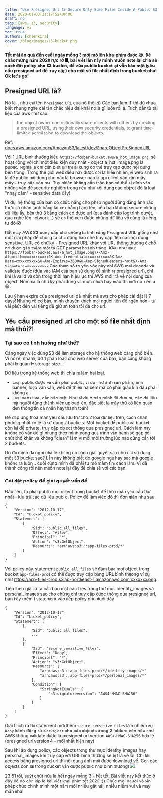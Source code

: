 ```yaml
---
title: "Use Presigned Url to Secure Only Some Files Inside A Public S3 Bucket"
date: 2020-01-03T21:17:52+09:00
draft: no
tags: [aws, s3, security]
language: vi
toc: true
authors: [chienkira]
cover: /blog/images/s3-bucket.png
---
```


**Tết mải ăn quá đến cuối ngày mồng 3 mới mò lên khai phím được :smiley:. Để chào mừng năm 2020 rực rỡ :fireworks:, bài viết lần này mình muốn note lại chia sẻ cách đặt policy cho S3 bucket, để vừa public bucket lại vẫn bảo mật (yêu cầu presigned url để truy cập) cho một số file nhất định trong bucket nha! Ok let's go!**

## Presigned URL là?

Nó là... như cái tên `Presigned URL` của nó thôi :)) Các bạn làm IT thì dù chưa biết nhưng nghe cái tên chắc hiểu đại khái nó là gì luôn rồi ạ. Trích dẫn từ tài liệu của aws như sau:

> the object owner can optionally share objects with others by creating a presigned URL, using their own security credentials, to grant time-limited permission to download the objects.

Ref: [docs.aws.amazon.com/AmazonS3/latest/dev/ShareObjectPreSignedURL](https://docs.aws.amazon.com/AmazonS3/latest/dev/ShareObjectPreSignedURL.html)

Với 1 URL bình thường kiểu `https://foobar-bucket.aws/a_hot_image.png`, sẽ hoạt động với chỉ một điều kiện duy nhất - object a_hot_image.png là public. Nghĩa là chỉ cần biết url thì ai cũng có thể truy cập được nội dung bên trong. Trong thế giới web điều này được coi là hiển nhiên, vì web sinh ra là để public nội dung cho nào là browser nào là api client vân vân mây mây... truy cập vào mà. Tuy nhiên không cẩn thận bạn có thể bị dính vào những vấn đề security nghiêm trọng nếu như nội dung các object đó là loại "nhạy cảm" - sensitive data đấy!

Ví dụ, hệ thống của bạn có chức năng cho phép người dùng đăng ảnh xác thực cá nhân (ảnh bằng lái xe chẳng hạn) lên, nếu bạn không secure những dữ liệu ấy, bên thứ 3 bằng cách có được url (qua đánh cắp log trình duyệt, qua nghe lén network...) sẽ có thể xem được những dữ liệu vô cùng là riêng tư đó :scream:

Rất may AWS S3 cung cấp cho chúng ta tính năng Presigned URL giống như một giải pháp để chúng ta chủ động hạn chế truy cập đến các nội dung sensitive. URL có chữ ký - Presigned URL khác với URL thông thường ở chỗ nó được gắn thêm một tá GET params hoành tráng. Kiểu như sau: 
`https://foobar-bucket.aws/a_hot_image.png?X-Amz-Algorithm=xxxxxxxxxx&X-Amz-Credential=xxxxxxxxxx&X-Amz-Date=xxxxxxxxxx&X-Amz-Expires=3600&X-Amz-SignedHeaders=host&X-Amz-Signature=xxxxxxxxxx`
Các tham số truyền vào này chỉ AWS mới decode và validate được (dựa vào IAM của bạn sử dụng để sinh ra presigned url), chỉ khi là valid và còn trong thời hạn hiệu lực thì AWS mới trả về nội dung của object. Nôm na là chữ ký phải đúng và mực chưa bay màu thì mới có xiền á :smiley:.

Lưu ý hạn expire của presigned url dài nhất mà aws cho phép cài đặt là 7 days! Nhưng về cơ bản, mình khuyến khích mọi người nên để ngắn hơn - từ vài phút đến vài tiếng để giữ an toàn tối đa cho url.

## Yêu cầu presigned url cho một số file nhất định mà thôi?!

### Tại sao có tình huống như thế?

Càng ngày việc dùng S3 để làm storage cho hệ thống web càng phổ biến. Vì nó rẻ, nhanh, đỡ 1 phần load cho web server của bạn, bạn cũng không phải lo quản lý storage size...

Dữ liệu trong hệ thống web thì chia ra làm hai loại.

- Loại public được và cần phải public, ví dụ như ảnh sản phẩm, ảnh banner, logo vân vân, web để thiên hạ xem mà có phải giấu kín đâu phải không ạ.
- Loại sensitive, cần bảo mật. Như ví dụ ở trên mình đã đưa ra, các dữ liệu mà người dùng thành viên upload lên, đặc biệt là mấy thứ có liên quan đến thông tin cá nhân hay thanh toán!

Để đáp ứng thỏa mãn yêu cầu lưu trữ cho 2 loại dữ liệu trên, cách chân phương nhất có lẽ là sử dụng 2 buckets. Một bucket để public và bucket còn lại để private, truy cập object thông qua presigned url. Cách làm này không có vấn đề gì nhưng theo mình trong quá trình vận hành sẽ gặp đôi chút khó khăn và không "clean" lắm vì mỗi môi trường lúc nào cũng cần tới 2 buckets.

Do đó mình đã nghĩ chả lẽ không có cách giải quyết sao cho chỉ sử dụng một S3 bucket sao? Lần này không biết do google ngu hay sao mà google không ra luôn... cuối cùng mình đã phải tự mò mẫm tìm cách làm. Vì đã thành công rồi nên muốn note lại đây để chia sẻ với các bạn.

### Cài đặt policy để giải quyết vấn đề

Đầu tiên, ta phải public mọi object trong bucket để thỏa mãn yêu cầu thứ nhất - lưu trữ các dữ liệu public.
Policy để làm việc đó thì đơn giản như sau.

```xml
{
    "Version": "2012-10-17",
    "Id": "bucket_policy",
    "Statement": [
        {
            "Sid": "public_all_files",
            "Effect": "Allow",
            "Principal": "*",
            "Action": "s3:GetObject",
            "Resource": "arn:aws:s3:::app-files-prod/*"
        }
    ]
}
```

Với policy này, statement `public_all_files` sẽ đảm bảo mọi object trong bucket `app-files-prod` có thể được truy cập bằng URL bình thường ví dụ như https://app-files-prod.s3.ap-northeast-1.amazonaws.com/xxxxxxx.png.

Tiếp theo giả sử ta cần bảo mật các files trong thư mục identity_images và personal_images sao cho chúng chỉ truy cập được thông qua presigned url, bạn hãy thêm 1 statement vào tiếp policy như dưới đây.

```xml
{
    "Version": "2012-10-17",
    "Id": "bucket_policy",
    "Statement": [
        {
            "Sid": "public_all_files",
            ...
        },
        {
            "Sid": "secure_sensitive_files",
            "Effect": "Deny",
            "Principal": "*",
            "Action": "s3:GetObject",
            "Resource": [
                "arn:aws:s3:::app-files-prod/*/identity_images/*",
                "arn:aws:s3:::app-files-prod/*/personal_images/*"
            ],
            "Condition": {
                "StringNotEquals": {
                    "s3:signatureversion": "AWS4-HMAC-SHA256"
                }
            }
        }
    ]
}
```

Giải thích ra thì statement mới thêm `secure_sensitive_files` làm nhiệm vụ `Deny` hành động `s3:GetObject` cho các objects trong 2 folders trên nếu như AWS không validate được là presigned url version `AWS4-HMAC-SHA256` hợp lệ (presigned url version 4 - mới nhất hiện nay)

Sau khi áp dụng policy, các objects trong thư mục identity_images hay personal_images khi truy cập với URL bình thường sẽ bị trả về lỗi. Chỉ khi access bằng presigned url thì nội dung ảnh mới được download về. Còn các objects còn lại trong bucket vẫn được public như bình thường! 
![](/blog/images/s3_access_deny.png)

23:51 rồi, suýt chút nữa là hết ngày mồng 3 - hết tết. Bài viết này kết thúc ở đây để nó còn kịp là bài viết khai phím tết 2020 :))
Chúc mọi người và xin phép chúc chính mình một năm mới nhiều gặt hái, nhiều niềm vui và may mắn nha!